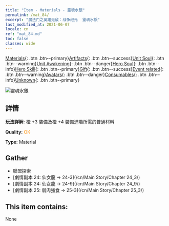 ```yaml
---
title: "Item - Materials - 靈魂水銀"
permalink: /mat_84/
excerpt: "魔法门之英雄无敌：战争纪元  靈魂水銀"
last_modified_at: 2021-06-07
locale: cn
ref: "mat_84.md"
toc: false
classes: wide
---
```

 [Materials](/ItemsCN/){: .btn .btn--primary}[Artifacts](/ItemsCN/Artifacts/){: .btn .btn--success}[Unit Soul](/ItemsCN/UnitSoul/){: .btn .btn--warning}[Unit Awakening](/ItemsCN/UnitAwakening/){: .btn .btn--danger}[Hero Soul](/ItemsCN/HeroSoul/){: .btn .btn--info}[Hero Skill](/ItemsCN/HeroSkill/){: .btn .btn--primary}[Gift](/ItemsCN/Gift/){: .btn .btn--success}[Event related](/ItemsCN/Events/){: .btn .btn--warning}[Avatars](/ItemsCN/Avatars/){: .btn .btn--danger}[Consumables](/ItemsCN/Consumables/){: .btn .btn--info}[Unknown](/ItemsCN/Unknown/){: .btn .btn--primary}

 ![靈魂水銀](/images/t/i_cailiao_shuiyin3.png)

## 詳情
 **玩法詳解:** 橙 +3 裝備及橙 +4 裝備進階所需的普通材料

 **Quality:** <span style="color: #FF8C00">OK</span>

 **Type:** Material

## Gather

*    聯盟探索 
*    [劇情副本 24: 仙女龍 -> 24-3](/cn/Main Story/Chapter 24_3/) 
*    [劇情副本 24: 仙女龍 -> 24-9](/cn/Main Story/Chapter 24_9/) 
*    [劇情副本 25: 弱肉強食 -> 25-3](/cn/Main Story/Chapter 25_3/) 

## This item contains:

  None


